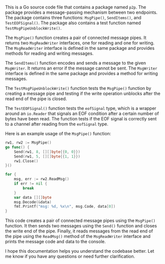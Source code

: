 This is a Go source code file that contains a package named `p2p`. The package provides a message-passing mechanism between two endpoints. The package contains three functions: `MsgPipe()`, `SendItems()`, and `TestEOFSignal()`. The package also contains a test function named `TestMsgPipeUnblockWrite()`.

The `MsgPipe()` function creates a pair of connected message pipes. It returns two `MsgReadWriter` interfaces, one for reading and one for writing. The `MsgReadWriter` interface is defined in the same package and provides methods for reading and writing messages.

The `SendItems()` function encodes and sends a message to the given `MsgWriter`. It returns an error if the message cannot be sent. The `MsgWriter` interface is defined in the same package and provides a method for writing messages.

The `TestMsgPipeUnblockWrite()` function tests the `MsgPipe()` function by creating a message pipe and testing if the write operation unblocks after the read end of the pipe is closed.

The `TestEOFSignal()` function tests the `eofSignal` type, which is a wrapper around an `io.Reader` that signals an EOF condition after a certain number of bytes have been read. The function tests if the EOF signal is correctly sent to a channel after reading from the `eofSignal` type.

Here is an example usage of the `MsgPipe()` function:

```go
rw1, rw2 := MsgPipe()
go func() {
    Send(rw1, 8, [][]byte{{0, 0}})
    Send(rw1, 5, [][]byte{{1, 1}})
    rw1.Close()
}()

for {
    msg, err := rw2.ReadMsg()
    if err != nil {
        break
    }
    var data [][]byte
    msg.Decode(&data)
    fmt.Printf("msg: %d, %x\n", msg.Code, data[0])
}
```

This code creates a pair of connected message pipes using the `MsgPipe()` function. It then sends two messages using the `Send()` function and closes the write end of the pipe. Finally, it reads messages from the read end of the pipe using the `ReadMsg()` method of the `MsgReadWriter` interface and prints the message code and data to the console.

I hope this documentation helps you understand the codebase better. Let me know if you have any questions or need further clarification.